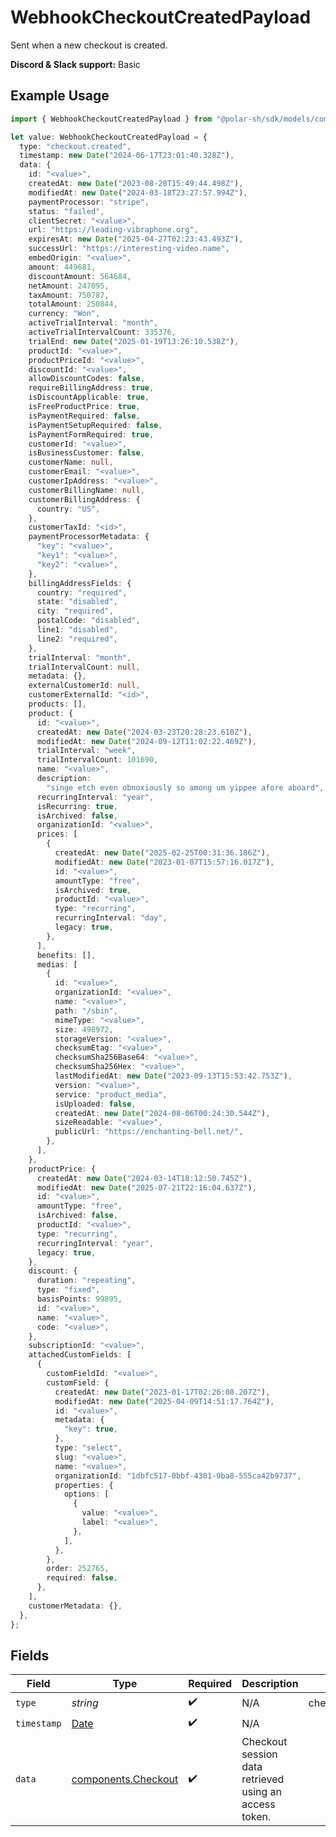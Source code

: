 # WebhookCheckoutCreatedPayload

Sent when a new checkout is created.

**Discord & Slack support:** Basic

## Example Usage

```typescript
import { WebhookCheckoutCreatedPayload } from "@polar-sh/sdk/models/components/webhookcheckoutcreatedpayload.js";

let value: WebhookCheckoutCreatedPayload = {
  type: "checkout.created",
  timestamp: new Date("2024-06-17T23:01:40.328Z"),
  data: {
    id: "<value>",
    createdAt: new Date("2023-08-20T15:49:44.498Z"),
    modifiedAt: new Date("2024-03-18T23:27:57.994Z"),
    paymentProcessor: "stripe",
    status: "failed",
    clientSecret: "<value>",
    url: "https://leading-vibraphone.org",
    expiresAt: new Date("2025-04-27T02:23:43.493Z"),
    successUrl: "https://interesting-video.name",
    embedOrigin: "<value>",
    amount: 449681,
    discountAmount: 564684,
    netAmount: 247095,
    taxAmount: 750787,
    totalAmount: 250844,
    currency: "Won",
    activeTrialInterval: "month",
    activeTrialIntervalCount: 335376,
    trialEnd: new Date("2025-01-19T13:26:10.538Z"),
    productId: "<value>",
    productPriceId: "<value>",
    discountId: "<value>",
    allowDiscountCodes: false,
    requireBillingAddress: true,
    isDiscountApplicable: true,
    isFreeProductPrice: true,
    isPaymentRequired: false,
    isPaymentSetupRequired: false,
    isPaymentFormRequired: true,
    customerId: "<value>",
    isBusinessCustomer: false,
    customerName: null,
    customerEmail: "<value>",
    customerIpAddress: "<value>",
    customerBillingName: null,
    customerBillingAddress: {
      country: "US",
    },
    customerTaxId: "<id>",
    paymentProcessorMetadata: {
      "key": "<value>",
      "key1": "<value>",
      "key2": "<value>",
    },
    billingAddressFields: {
      country: "required",
      state: "disabled",
      city: "required",
      postalCode: "disabled",
      line1: "disabled",
      line2: "required",
    },
    trialInterval: "month",
    trialIntervalCount: null,
    metadata: {},
    externalCustomerId: null,
    customerExternalId: "<id>",
    products: [],
    product: {
      id: "<value>",
      createdAt: new Date("2024-03-23T20:28:23.610Z"),
      modifiedAt: new Date("2024-09-12T11:02:22.469Z"),
      trialInterval: "week",
      trialIntervalCount: 101690,
      name: "<value>",
      description:
        "singe etch even obnoxiously so among um yippee afore aboard",
      recurringInterval: "year",
      isRecurring: true,
      isArchived: false,
      organizationId: "<value>",
      prices: [
        {
          createdAt: new Date("2025-02-25T00:31:36.186Z"),
          modifiedAt: new Date("2023-01-07T15:57:16.017Z"),
          id: "<value>",
          amountType: "free",
          isArchived: true,
          productId: "<value>",
          type: "recurring",
          recurringInterval: "day",
          legacy: true,
        },
      ],
      benefits: [],
      medias: [
        {
          id: "<value>",
          organizationId: "<value>",
          name: "<value>",
          path: "/sbin",
          mimeType: "<value>",
          size: 498972,
          storageVersion: "<value>",
          checksumEtag: "<value>",
          checksumSha256Base64: "<value>",
          checksumSha256Hex: "<value>",
          lastModifiedAt: new Date("2023-09-13T15:53:42.753Z"),
          version: "<value>",
          service: "product_media",
          isUploaded: false,
          createdAt: new Date("2024-08-06T00:24:30.544Z"),
          sizeReadable: "<value>",
          publicUrl: "https://enchanting-bell.net/",
        },
      ],
    },
    productPrice: {
      createdAt: new Date("2024-03-14T18:12:50.745Z"),
      modifiedAt: new Date("2025-07-21T22:16:04.637Z"),
      id: "<value>",
      amountType: "free",
      isArchived: false,
      productId: "<value>",
      type: "recurring",
      recurringInterval: "year",
      legacy: true,
    },
    discount: {
      duration: "repeating",
      type: "fixed",
      basisPoints: 99895,
      id: "<value>",
      name: "<value>",
      code: "<value>",
    },
    subscriptionId: "<value>",
    attachedCustomFields: [
      {
        customFieldId: "<value>",
        customField: {
          createdAt: new Date("2023-01-17T02:26:08.207Z"),
          modifiedAt: new Date("2025-04-09T14:51:17.764Z"),
          id: "<value>",
          metadata: {
            "key": true,
          },
          type: "select",
          slug: "<value>",
          name: "<value>",
          organizationId: "1dbfc517-0bbf-4301-9ba8-555ca42b9737",
          properties: {
            options: [
              {
                value: "<value>",
                label: "<value>",
              },
            ],
          },
        },
        order: 252765,
        required: false,
      },
    ],
    customerMetadata: {},
  },
};
```

## Fields

| Field                                                                                         | Type                                                                                          | Required                                                                                      | Description                                                                                   | Example                                                                                       |
| --------------------------------------------------------------------------------------------- | --------------------------------------------------------------------------------------------- | --------------------------------------------------------------------------------------------- | --------------------------------------------------------------------------------------------- | --------------------------------------------------------------------------------------------- |
| `type`                                                                                        | *string*                                                                                      | :heavy_check_mark:                                                                            | N/A                                                                                           | checkout.created                                                                              |
| `timestamp`                                                                                   | [Date](https://developer.mozilla.org/en-US/docs/Web/JavaScript/Reference/Global_Objects/Date) | :heavy_check_mark:                                                                            | N/A                                                                                           |                                                                                               |
| `data`                                                                                        | [components.Checkout](../../models/components/checkout.md)                                    | :heavy_check_mark:                                                                            | Checkout session data retrieved using an access token.                                        |                                                                                               |